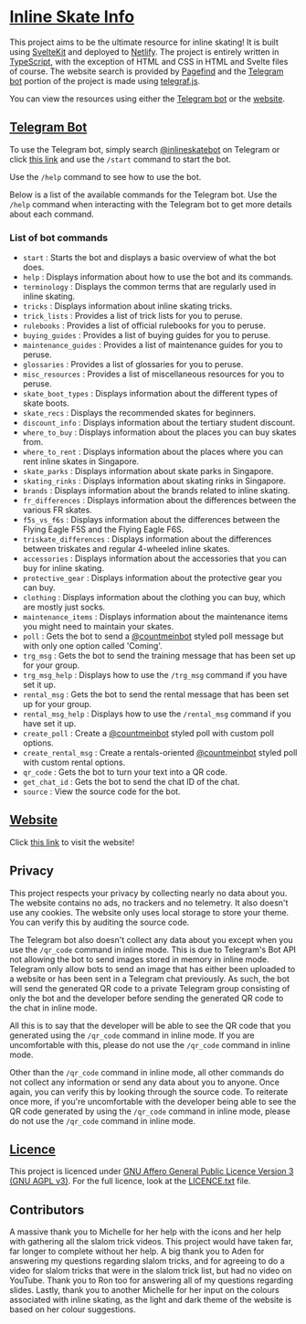 # [Inline Skate Info](https://inline-skate-info.netlify.app)

This project aims to be the ultimate resource for inline skating!
It is built using [SvelteKit](https://kit.svelte.dev)
and deployed to [Netlify](https://www.netlify.com).
The project is entirely written in
[TypeScript](https://www.typescriptlang.org),
with the exception of HTML and CSS in HTML and Svelte files of course.
The website search is provided by [Pagefind](https://pagefind.app)
and the [Telegram bot](https://t.me/inlineskatebot) portion of the project
is made using [telegraf.js](https://telegraf.js.org).

You can view the resources using either the
[Telegram bot](https://t.me/inlineskatebot)
or the [website](https://inline-skate-info.netlify.app).

## [Telegram Bot](https://t.me/inlineskatebot)

To use the Telegram bot, simply search
[@inlineskatebot](https://t.me/inlineskatebot) on Telegram
or click [this link](https://t.me/inlineskatebot)
and use the `/start` command to start the bot.

Use the `/help` command to see how to use the bot.

Below is a list of the available commands for the Telegram bot.
Use the `/help` command when interacting with the Telegram bot
to get more details about each command.

### List of bot commands

- `start` : Starts the bot and displays a basic overview of what the bot does.
- `help` : Displays information about how to use the bot and its commands.
- `terminology` : Displays the common terms that are regularly
  used in inline skating.
- `tricks` : Displays information about inline skating tricks.
- `trick_lists` : Provides a list of trick lists for you to peruse.
- `rulebooks` : Provides a list of official rulebooks for you to peruse.
- `buying_guides` : Provides a list of buying guides for you to peruse.
- `maintenance_guides` : Provides a list of maintenance guides
  for you to peruse.
- `glossaries` : Provides a list of glossaries for you to peruse.
- `misc_resources` : Provides a list of miscellaneous resources
  for you to peruse.
- `skate_boot_types` : Displays information about the
  different types of skate boots.
- `skate_recs` : Displays the recommended skates for beginners.
- `discount_info` : Displays information about the tertiary student discount.
- `where_to_buy` : Displays information about the places
  you can buy skates from.
- `where_to_rent` : Displays information about the places
  where you can rent inline skates in Singapore.
- `skate_parks` : Displays information about skate parks in Singapore.
- `skating_rinks` : Displays information about skating rinks in Singapore.
- `brands` : Displays information about the brands related to inline skating.
- `fr_differences` : Displays information about the differences
  between the various FR skates.
- `f5s_vs_f6s` : Displays information about the differences between the
  Flying Eagle F5S and the Flying Eagle F6S.
- `triskate_differences` : Displays information about the differences
  between triskates and regular 4-wheeled inline skates.
- `accessories` : Displays information about the accessories that
  you can buy for inline skating.
- `protective_gear` : Displays information about the protective gear
  you can buy.
- `clothing` : Displays information about the clothing you can buy,
  which are mostly just socks.
- `maintenance_items` : Displays information about the maintenance items
  you might need to maintain your skates.
- `poll` : Gets the bot to send a [@countmeinbot](https://t.me/countmeinbot)
  styled poll message but with only one option called 'Coming'.
- `trg_msg` : Gets the bot to send the training message
  that has been set up for your group.
- `trg_msg_help` : Displays how to use the `/trg_msg` command
  if you have set it up.
- `rental_msg` : Gets the bot to send the rental message
  that has been set up for your group.
- `rental_msg_help` : Displays how to use the `/rental_msg` command
  if you have set it up.
- `create_poll` : Create a [@countmeinbot](https://t.me/countmeinbot)
  styled poll with custom poll options.
- `create_rental_msg` : Create a rentals-oriented
  [@countmeinbot](https://t.me/countmeinbot) styled poll
  with custom rental options.
- `qr_code` : Gets the bot to turn your text into a QR code.
- `get_chat_id` : Gets the bot to send the chat ID of the chat.
- `source` : View the source code for the bot.

## [Website](https://inline-skate-info.netlify.app)

Click [this link](https://inline-skate-info.netlify.app) to visit the website!

## Privacy

This project respects your privacy by collecting nearly no data about you.
The website contains no ads, no trackers and no telemetry.
It also doesn't use any cookies.
The website only uses local storage to store your theme.
You can verify this by auditing the source code.

The Telegram bot also doesn't collect any data about you except
when you use the `/qr_code` command in inline mode.
This is due to Telegram's Bot API not allowing the bot to send images
stored in memory in inline mode.
Telegram only allow bots to send an image
that has either been uploaded to a website
or has been sent in a Telegram chat previously.
As such, the bot will send the generated QR code to a
private Telegram group consisting of only the bot and the developer
before sending the generated QR code to the chat in inline mode.

All this is to say that the developer will be able to see the
QR code that you generated using the `/qr_code` command in inline mode.
If you are uncomfortable with this,
please do not use the `/qr_code` command in inline mode.

Other than the `/qr_code` command in inline mode,
all other commands do not collect any information
or send any data about you to anyone.
Once again, you can verify this by looking through the source code.
To reiterate once more, if you're uncomfortable with the developer being able
to see the QR code generated by using the `/qr_code` command in inline mode,
please do not use the `/qr_code` command in inline mode.

## [Licence](LICENCE.txt)

This project is licenced under
[GNU Affero General Public Licence Version 3 (GNU AGPL v3)](LICENCE.txt).
For the full licence, look at the [LICENCE.txt](LICENCE.txt) file.

## Contributors

A massive thank you to Michelle for her help with the icons
and her help with gathering all the slalom trick videos.
This project would have taken far, far longer to complete without her help.
A big thank you to Aden for answering my questions regarding slalom tricks,
and for agreeing to do a video for slalom tricks
that were in the slalom trick list, but had no video on YouTube.
Thank you to Ron too for answering all of my questions regarding slides.
Lastly, thank you to another Michelle for her input on the colours
associated with inline skating,
as the light and dark theme of the website is based on her colour suggestions.
